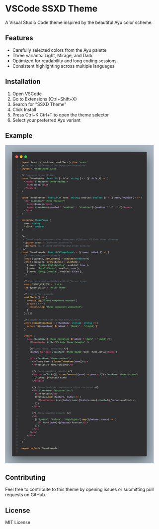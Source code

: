 # VSCode SSXD Theme

A Visual Studio Code theme inspired by the beautiful Ayu color scheme.

## Features

- Carefully selected colors from the Ayu palette
- Three variants: Light, Mirage, and Dark
- Optimized for readability and long coding sessions
- Consistent highlighting across multiple languages

## Installation

1. Open VSCode
2. Go to Extensions (Ctrl+Shift+X)
3. Search for "SSXD Theme"
4. Click Install
5. Press Ctrl+K Ctrl+T to open the theme selector
6. Select your preferred Ayu variant

## Example

![SSXD Theme Example](example/code.png)

## Contributing

Feel free to contribute to this theme by opening issues or submitting pull requests on GitHub.

## License

MIT License